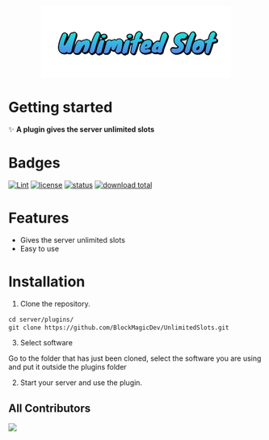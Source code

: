 <div align="center">
  <img src="assets/images/unlimitedslot.png" width="375px" />
</div>

# Getting started
✨ **A plugin gives the server unlimited slots**

# Badges

[![Lint](https://poggit.pmmp.io/ci.shield/BlockMagicDev/UnlimitedSlots/UnlimitedSlots)](https://poggit.pmmp.io/ci/BlockMagicDev/UnlimitedSlots/UnlimitedSlots)
[![license](https://img.shields.io/badge/license-GPL_3.0-blue.svg)](https://github.com/BlockMagicDev/UnlimitedSlots/blob/main/LICENSE)
[![status](https://img.shields.io/badge/status-active-brightgreen.svg)](#status)
[![download total](https://img.shields.io/github/downloads/BlockMagicDev/UnlimitedSlots/total)](#total)

# Features
- Gives the server unlimited slots
- Easy to use

# Installation

1. Clone the repository.
```
cd server/plugins/
git clone https://github.com/BlockMagicDev/UnlimitedSlots.git
```

3. Select software

Go to the folder that has just been cloned, select the software you are using and put it outside the plugins folder

2. Start your server and use the plugin.


## All Contributors
<a href="https://github.com/BlockMagicDev/UnlimitedSlots/graphs/contributors">
  <img src="https://contrib.rocks/image?repo=BlockMagicDev/UnlimitedSlots" />
</a>
